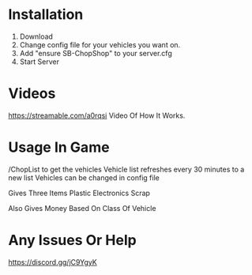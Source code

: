 
# Installation

1. Download 
2. Change config file for your vehicles you want on.
3. Add "ensure SB-ChopShop" to your server.cfg
4. Start Server 

# Videos 

https://streamable.com/a0rqsi Video Of How It Works.


# Usage In Game

/ChopList to get the vehicles 
Vehicle list refreshes every 30 minutes to a new list
Vehicles can be changed in config file

Gives Three Items
Plastic
Electronics
Scrap 

Also Gives Money Based On Class Of Vehicle

# Any Issues Or Help 

https://discord.gg/jC9YgyK
